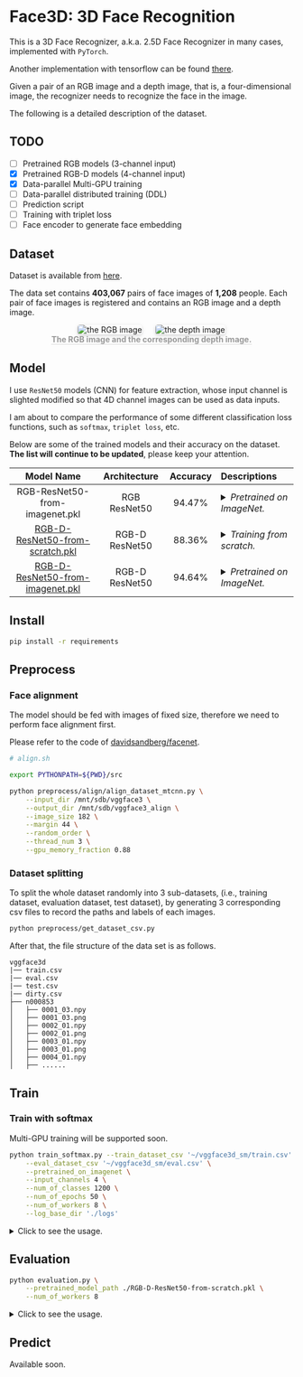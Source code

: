 # Face3D: 3D Face Recognition

This is a 3D Face Recognizer, a.k.a. 2.5D Face Recognizer in many cases, implemented with `PyTorch`. 

Another implementation with tensorflow can be found [there](https://github.com/xingwxiong/Face3D).

Given a pair of an RGB image and a depth image, that is, a four-dimensional image, the recognizer needs to recognize the face in the image.

The following is a detailed description of the dataset.

## TODO

- [ ] Pretrained RGB models (3-channel input)
- [x] Pretrained RGB-D models (4-channel input)
- [x] Data-parallel Multi-GPU training 
- [ ] Data-parallel distributed training (DDL)
- [ ] Prediction script
- [ ] Training with triplet loss
- [ ] Face encoder to generate face embedding

## Dataset
Dataset is available from [here](http://prof.ict.ac.cn/bdb_uploads/vggface3d_dataset_align.tar.gz).

The data set contains **403,067** pairs of face images of **1,208** people. Each pair of face images is registered and contains an RGB image and a depth image.

<div style="text-align:center;" align="center">
    <!-- Image Caption Template -->
    <div style="padding:0; margin-bottom: 0;">
        <img style="border-radius: 0.3125em; box-shadow: 0 2px 4px 0 rgba(34,36,38,.12),0 2px 10px 0 rgba(34,36,38,.08); margin: 0 10px;"
        src="./README/rgb_0001_03.jpg" alt="the RGB image">
         <img style="border-radius: 0.3125em; box-shadow: 0 2px 4px 0 rgba(34,36,38,.12),0 2px 10px 0 rgba(34,36,38,.08); margin: 0 10px;"
        src="./README/dep_0001_03.jpg" alt="the depth image">
    </div>
    <div style="border-bottom: 1px solid #d9d9d9; display: inline-block; padding: 0; color: #999"><strong> The RGB image and the corresponding depth image.</strong></div>
</div>

## Model
I use `ResNet50` models (CNN) for feature extraction, whose input channel is slighted modified so that 4D channel images can be used as data inputs.

I am about to compare the performance of some different classification loss functions, such as `softmax`, `triplet loss`, etc.

Below are some of the trained models and their accuracy on the dataset. **The list will continue to be updated**, please keep your attention.

| Model Name | Architecture | Accuracy | Descriptions |
| :--------: | :----------: | :------: | :----------- |
| RGB-ResNet50-from-imagenet.pkl | RGB ResNet50 | 94.47% | <details><summary><i>Pretrained on ImageNet.</i></summary><ul><li>Only take RGB images as input, without considering depth images.</li><li>Pretrain on imagenet, then fine tune on the RGB dataset.</li></ul></details> |
| [RGB-D-ResNet50-from-scratch.pkl](https://drive.google.com/open?id=1qwbTikrF04mJ4Z170aWefHvpP3yfqJim) | RGB-D ResNet50 | 88.36% | <details><summary><i>Training from scratch.</i></summary><ul><li>Take RGB-D images as input, , i.e, 4-channel input.</li><li>Pretrain on imagenet, then fine tune on the RGB-D dataset.</li><li style="width: 300px;overflow: hidden;white-space: nowrap; text-overflow: ellipsis;" title="1694c02b18ba3c55f55593eb385715291e3e0fd7"><strong>SHA1:</strong> 1694c02b18ba3c55f55593eb385715291e3e0fd7</li></ul></details> |
| [RGB-D-ResNet50-from-imagenet.pkl](https://drive.google.com/open?id=1CIPwX0l5Q5IB_CaitCO-Hvlf67A1c6eg) | RGB-D ResNet50 | 94.64% | <details><summary><i>Pretrained on ImageNet.</i></summary><ul><li>Take RGB-D images as input, i.e, 4-channel input. </li><li style="width: 300px;overflow: hidden;white-space: nowrap; text-overflow: ellipsis;" title="042c9f8e444975b0915d16dccdcb87b55b36e4cb"><strong>SHA1:</strong> 042c9f8e444975b0915d16dccdcb87b55b36e4cb</li></ul></details> |

## Install

```bash
pip install -r requirements
```

## Preprocess
### Face alignment
The model should be fed with images of fixed size, therefore we need to perform face alignment first.

Please refer to the code of [davidsandberg/facenet](https://github.com/davidsandberg/facenet).

```bash
# align.sh

export PYTHONPATH=${PWD}/src

python preprocess/align/align_dataset_mtcnn.py \
    --input_dir /mnt/sdb/vggface3 \
    --output_dir /mnt/sdb/vggface3_align \
    --image_size 182 \
    --margin 44 \
    --random_order \
    --thread_num 3 \
    --gpu_memory_fraction 0.88
```

### Dataset splitting
To split the whole dataset randomly into 3 sub-datasets, (i.e., training dataset, evaluation dataset, test dataset), by generating 3 corresponding csv files to record the paths and labels of each images.

```bash
python preprocess/get_dataset_csv.py
```

After that, the file structure of the data set is as follows. 

```text
vggface3d
|── train.csv
|── eval.csv
|── test.csv
|── dirty.csv
├── n000853
│   ├── 0001_03.npy
│   ├── 0001_03.png
│   ├── 0002_01.npy
│   ├── 0002_01.png
│   ├── 0003_01.npy
│   ├── 0003_01.png
│   ├── 0004_01.npy
│   ├── ......
```

## Train
### Train with softmax
Multi-GPU training will be supported soon.

```bash
python train_softmax.py --train_dataset_csv '~/vggface3d_sm/train.csv' \
    --eval_dataset_csv '~/vggface3d_sm/eval.csv' \
    --pretrained_on_imagenet \
    --input_channels 4 \
    --num_of_classes 1200 \
    --num_of_epochs 50 \
    --num_of_workers 8 \
    --log_base_dir './logs'
```

<details><summary>Click to see the usage.</summary>
<pre lang="text">
usage: train_softmax.py [-h] [--train_dataset_csv TRAIN_DATASET_CSV]
                        [--eval_dataset_csv EVAL_DATASET_CSV]
                        [--pretrained_on_imagenet]
                        [--pretrained_model_path PRETRAINED_MODEL_PATH]
                        [--pretrained_optim_path PRETRAINED_OPTIM_PATH]
                        [--input_channels INPUT_CHANNELS]
                        [--num_of_classes NUM_OF_CLASSES]
                        [--num_of_epochs NUM_OF_EPOCHS]
                        [--image_size IMAGE_SIZE] [--batch_size BATCH_SIZE]
                        [--num_of_workers NUM_OF_WORKERS]
                        [--logs_base_dir LOGS_BASE_DIR]
optional arguments:
  -h, --help            show this help message and exit
  --train_dataset_csv TRAIN_DATASET_CSV
                        The path of csv file where to write paths of training
                        images.
  --eval_dataset_csv EVAL_DATASET_CSV
                        The path of csv file where to write paths of
                        validation images.
  --pretrained_on_imagenet
                        (bool) Whether to load the imagenet pretrained model.
  --pretrained_model_path PRETRAINED_MODEL_PATH
                        Load a pretrained model before training starts.
  --pretrained_optim_path PRETRAINED_OPTIM_PATH
                        Load a optimizer before training starts.
  --input_channels INPUT_CHANNELS
                        Number of channels of the first input layer.
  --num_of_classes NUM_OF_CLASSES
                        Number of channels of the last output layer.
  --num_of_epochs NUM_OF_EPOCHS
                        Number of epochs to run.
  --image_size IMAGE_SIZE
                        Image size (height, width) in pixels.
  --batch_size BATCH_SIZE
                        Number of images to process in a batch.
  --num_of_workers NUM_OF_WORKERS
                        Number of subprocesses to use for data loading.
  --logs_base_dir LOGS_BASE_DIR
                        Directory where to write event logs and save models.
</pre>
</details>

## Evaluation

```bash
python evaluation.py \
    --pretrained_model_path ./RGB-D-ResNet50-from-scratch.pkl \
    --num_of_workers 8
```

<details><summary>Click to see the usage.</summary>
<pre lang="text">
usage: evaluation.py [-h] [--test_dataset_csv TEST_DATASET_CSV]
                     [--pretrained_model_path PRETRAINED_MODEL_PATH]
                     [--input_channels INPUT_CHANNELS]
                     [--num_of_classes NUM_OF_CLASSES]
                     [--image_size IMAGE_SIZE] [--batch_size BATCH_SIZE]
                     [--num_of_workers NUM_OF_WORKERS]
optional arguments:
  -h, --help            show this help message and exit
  --test_dataset_csv TEST_DATASET_CSV
                        The path of csv file where to write paths of test
                        images.
  --pretrained_model_path PRETRAINED_MODEL_PATH
                        The path of the pretrained model.
  --input_channels INPUT_CHANNELS
                        Number of channels of the first input layer.
  --num_of_classes NUM_OF_CLASSES
                        Number of channels of the last output layer.
  --image_size IMAGE_SIZE
                        Image size (height, width) in pixels.
  --batch_size BATCH_SIZE
                        Number of images to process in a batch.
  --num_of_workers NUM_OF_WORKERS
                        Number of subprocesses to use for data loading.
</pre></details>

## Predict
Available soon.

